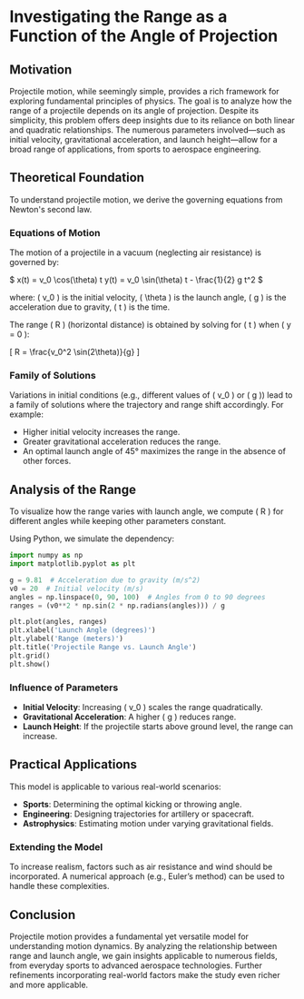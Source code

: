 # Investigating the Range as a Function of the Angle of Projection

## Motivation
Projectile motion, while seemingly simple, provides a rich framework for exploring fundamental principles of physics. The goal is to analyze how the range of a projectile depends on its angle of projection. Despite its simplicity, this problem offers deep insights due to its reliance on both linear and quadratic relationships. The numerous parameters involved—such as initial velocity, gravitational acceleration, and launch height—allow for a broad range of applications, from sports to aerospace engineering.

## Theoretical Foundation
To understand projectile motion, we derive the governing equations from Newton's second law.

### Equations of Motion
The motion of a projectile in a vacuum (neglecting air resistance) is governed by:


$ x(t) = v_0 \cos(\theta) t
y(t) = v_0 \sin(\theta) t - \frac{1}{2} g t^2 $

 
where:
 \( v_0 \) is the initial velocity,
 \( \theta \) is the launch angle,
 \( g \) is the acceleration due to gravity,
 \( t \) is the time.

The range \( R \) (horizontal distance) is obtained by solving for \( t \) when \( y = 0 \):

\[ R = \frac{v_0^2 \sin(2\theta)}{g} \]

### Family of Solutions
Variations in initial conditions (e.g., different values of \( v_0 \) or \( g \)) lead to a family of solutions where the trajectory and range shift accordingly. For example:
- Higher initial velocity increases the range.
- Greater gravitational acceleration reduces the range.
- An optimal launch angle of 45° maximizes the range in the absence of other forces.

## Analysis of the Range

To visualize how the range varies with launch angle, we compute \( R \) for different angles while keeping other parameters constant.

Using Python, we simulate the dependency:

```python
import numpy as np
import matplotlib.pyplot as plt

g = 9.81  # Acceleration due to gravity (m/s^2)
v0 = 20  # Initial velocity (m/s)
angles = np.linspace(0, 90, 100)  # Angles from 0 to 90 degrees
ranges = (v0**2 * np.sin(2 * np.radians(angles))) / g

plt.plot(angles, ranges)
plt.xlabel('Launch Angle (degrees)')
plt.ylabel('Range (meters)')
plt.title('Projectile Range vs. Launch Angle')
plt.grid()
plt.show()
```

### Influence of Parameters
- **Initial Velocity**: Increasing \( v_0 \) scales the range quadratically.
- **Gravitational Acceleration**: A higher \( g \) reduces range.
- **Launch Height**: If the projectile starts above ground level, the range can increase.

## Practical Applications
This model is applicable to various real-world scenarios:
- **Sports**: Determining the optimal kicking or throwing angle.
- **Engineering**: Designing trajectories for artillery or spacecraft.
- **Astrophysics**: Estimating motion under varying gravitational fields.

### Extending the Model
To increase realism, factors such as air resistance and wind should be incorporated. A numerical approach (e.g., Euler’s method) can be used to handle these complexities.

## Conclusion
Projectile motion provides a fundamental yet versatile model for understanding motion dynamics. By analyzing the relationship between range and launch angle, we gain insights applicable to numerous fields, from everyday sports to advanced aerospace technologies. Further refinements incorporating real-world factors make the study even richer and more applicable.

